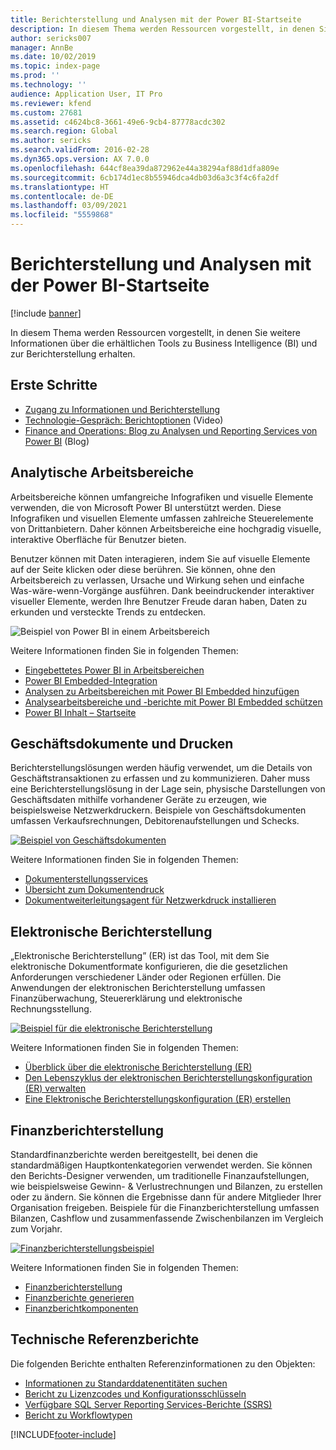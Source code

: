 ```yaml
---
title: Berichterstellung und Analysen mit der Power BI-Startseite
description: In diesem Thema werden Ressourcen vorgestellt, in denen Sie weitere Informationen über die erhältlichen Tools zu Business Intelligence und zur Berichterstellung erhalten.
author: sericks007
manager: AnnBe
ms.date: 10/02/2019
ms.topic: index-page
ms.prod: ''
ms.technology: ''
audience: Application User, IT Pro
ms.reviewer: kfend
ms.custom: 27681
ms.assetid: c4624bc8-3661-49e6-9cb4-87778acdc302
ms.search.region: Global
ms.author: sericks
ms.search.validFrom: 2016-02-28
ms.dyn365.ops.version: AX 7.0.0
ms.openlocfilehash: 644cf8ea39da872962e44a38294af88d1dfa809e
ms.sourcegitcommit: 6cb174d1ec8b55946dca4db03d6a3c3f4c6fa2df
ms.translationtype: HT
ms.contentlocale: de-DE
ms.lasthandoff: 03/09/2021
ms.locfileid: "5559868"
---
```

# <a name="reporting-and-analytics-with-power-bi-home-page"></a>Berichterstellung und Analysen mit der Power BI-Startseite

[!include [banner](../includes/banner.md)]

In diesem Thema werden Ressourcen vorgestellt, in denen Sie weitere Informationen über die erhältlichen Tools zu Business Intelligence (BI) und zur Berichterstellung erhalten.

## <a name="get-started"></a>Erste Schritte
- [Zugang zu Informationen und Berichterstellung](information-access-reporting.md)
- [Technologie-Gespräch: Berichtoptionen](https://www.youtube.com/watch?v=NzZONjKs5xA) (Video)
- [Finance and Operations: Blog zu Analysen und Reporting Services von Power BI](https://community.dynamics.com/365/financeandoperations/b/powerbianalyticsandreporting) (Blog)

## <a name="analytical-workspaces"></a>Analytische Arbeitsbereiche
Arbeitsbereiche können umfangreiche Infografiken und visuelle Elemente verwenden, die von Microsoft Power BI unterstützt werden. Diese Infografiken und visuellen Elemente umfassen zahlreiche Steuerelemente von Drittanbietern. Daher können Arbeitsbereiche eine hochgradig visuelle, interaktive Oberfläche für Benutzer bieten.

Benutzer können mit Daten interagieren, indem Sie auf visuelle Elemente auf der Seite klicken oder diese berühren. Sie können, ohne den Arbeitsbereich zu verlassen, Ursache und Wirkung sehen und einfache Was-wäre-wenn-Vorgänge ausführen. Dank beeindruckender interaktiver visueller Elemente, werden Ihre Benutzer Freude daran haben, Daten zu erkunden und versteckte Trends zu entdecken.

![Beispiel von Power BI in einem Arbeitsbereich](./media/Power-BI-in-D365-Workspace.png)

Weitere Informationen finden Sie in folgenden Themen:

- [Eingebettetes Power BI in Arbeitsbereichen](embed-power-bi-workspaces.md)
- [Power BI Embedded-Integration](power-bi-embedded-integration.md)
- [Analysen zu Arbeitsbereichen mit Power BI Embedded hinzufügen](add-analytics-tab-workspaces.md)
- [Analysearbeitsbereiche und -berichte mit Power BI Embedded schützen](secure-analytical-workspaces.md)
- [Power BI Inhalt – Startseite](power-bi-home-page.md)

## <a name="business-documents-and-printing"></a>Geschäftsdokumente und Drucken
Berichterstellungslösungen werden häufig verwendet, um die Details von Geschäftstransaktionen zu erfassen und zu kommunizieren. Daher muss eine Berichterstellungslösung in der Lage sein, physische Darstellungen von Geschäftsdaten mithilfe vorhandener Geräte zu erzeugen, wie beispielsweise Netzwerkdruckern. Beispiele von Geschäftsdokumenten umfassen Verkaufsrechnungen, Debitorenaufstellungen und Schecks.

[![Beispiel von Geschäftsdokumenten](./media/image-of-business-documents-1024x632.png)](./media/image-of-business-documents.png)

Weitere Informationen finden Sie in folgenden Themen:

- [Dokumenterstellungsservices](document-reporting-services.md)
- [Übersicht zum Dokumentendruck](print-documents.md)
- [Dokumentweiterleitungsagent für Netzwerkdruck installieren](install-document-routing-agent.md)

## <a name="electronic-reporting"></a>Elektronische Berichterstellung
„Elektronische Berichterstellung” (ER) ist das Tool, mit dem Sie elektronische Dokumentformate konfigurieren, die die gesetzlichen Anforderungen verschiedener Länder oder Regionen erfüllen. Die Anwendungen der elektronischen Berichterstellung umfassen Finanzüberwachung, Steuererklärung und elektronische Rechnungsstellung.

[![Beispiel für die elektronische Berichterstellung](./media/electronic-reporting-example.png)](./media/electronic-reporting-example.png)

Weitere Informationen finden Sie in folgenden Themen:

- [Überblick über die elektronische Berichterstellung (ER)](general-electronic-reporting.md)
- [Den Lebenszyklus der elektronischen Berichterstellungskonfiguration (ER) verwalten](general-electronic-reporting-manage-configuration-lifecycle.md)
- [Eine Elektronische Berichterstellungskonfiguration (ER) erstellen](electronic-reporting-configuration.md)

## <a name="financial-reporting"></a>Finanzberichterstellung
Standardfinanzberichte werden bereitgestellt, bei denen die standardmäßigen Hauptkontenkategorien verwendet werden. Sie können den Berichts-Designer verwenden, um traditionelle Finanzaufstellungen, wie beispielsweise Gewinn- & Verlustrechnungen und Bilanzen, zu erstellen oder zu ändern. Sie können die Ergebnisse dann für andere Mitglieder Ihrer Organisation freigeben. Beispiele für die Finanzberichterstellung umfassen Bilanzen, Cashflow und zusammenfassende Zwischenbilanzen im Vergleich zum Vorjahr.

[![Finanzberichterstellungsbeispiel](./media/financial-reporting-example.png)](./media/financial-reporting-example.png)

Weitere Informationen finden Sie in folgenden Themen:

- [Finanzberichterstellung](financial-reporting-intro.md)
- [Finanzberichte generieren](generate-financial-report.md)
- [Finanzberichtkomponenten](financial-report-components.md)

## <a name="technical-reference-reports"></a>Technische Referenzberichte
Die folgenden Berichte enthalten Referenzinformationen zu den Objekten:

- [Informationen zu Standarddatenentitäten suchen](../data-entities/data-entities-report.md)
- [Bericht zu Lizenzcodes und Konfigurationsschlüsseln](../sysadmin/license-codes-configuration-keys-report.md)
- [Verfügbare SQL Server Reporting Services-Berichte (SSRS)](SSRS-report.md)
- [Bericht zu Workflowtypen](../../fin-ops/organization-administration/workflow-types-report.md)


[!INCLUDE[footer-include](../../../includes/footer-banner.md)]